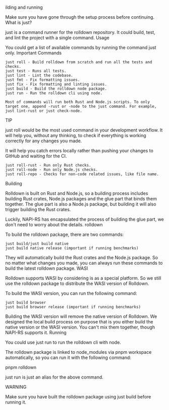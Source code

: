 ilding and running

Make sure you have gone through the setup process before continuing.
What is just?

just is a command runner for the rolldown repository. It could build, test, and lint the project with a single command.
Usage

You could get a list of available commands by running the command just only.
Important Commands

    just roll - Build rolldown from scratch and run all the tests and checks.
    just test - Runs all tests.
    just lint - Lint the codebase.
    just fmt - Fix formatting issues.
    just fix - Fix formatting and linting issues.
    just build - Build the rolldown node package.
    just run - Run the rolldown cli using node.

    Most of commands will run both Rust and Node.js scripts. To only target one, append -rust or -node to the just command. For example, just lint-rust or just check-node.

TIP

just roll would be the most used command in your development workflow. It will help you, without any thinking, to check if everything is working correctly for any changes you made.

It will help you catch errors locally rather than pushing your changes to GitHub and waiting for the CI.

    just roll-rust - Run only Rust checks.
    just roll-node - Run only Node.js checks.
    just roll-repo - Checks for non-code related issues, like file name.

Building

Rolldown is built on Rust and Node.js, so a building process includes building Rust crates, Node.js packages and the glue part that binds them together. The glue part is also a Node.js package, but building it will also trigger building the Rust crates.

Luckily, NAPI-RS has encapsulated the process of building the glue part, we don't need to worry about the details.
rolldown

To build the rolldown package, there are two commands:

    just build/just build native
    just build native release (important if running benchmarks)

They will automatically build the Rust crates and the Node.js package. So no matter what changes you made, you can always run these commands to build the latest rolldown package.
WASI

Rolldown supports WASI by considering is as a special platform. So we still use the rolldown package to distribute the WASI version of Rolldown.

To build the WASI version, you can run the following command:

    just build browser
    just build browser release (important if running benchmarks)

Building the WASI version will remove the native version of Rolldown. We designed the local build process on purpose that is you either build the native version or the WASI version. You can't mix them together, though NAPI-RS supports it.
Running

You could use just run to run the rolldown cli with node.

The rolldown package is linked to node_modules via pnpm workspace automatically, so you can run it with the following command:

pnpm rolldown

just run is just an alias for the above command.

WARNING

Make sure you have built the rolldown package using just build before running it.